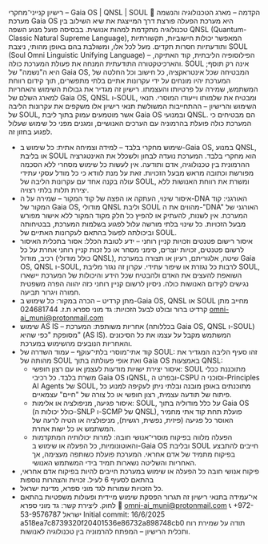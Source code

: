 רישיון קנייני־מחקרי – Gaia OS | QNSL | SOUL
🧬 הקדמה – מארג הטכנולוגיה והנשמה
מערכת Gaia OS היא מערכת הפעלה פורצת דרך המייצגת את שיא השילוב בין טכנולוגיה מתקדמת למהות אנושית. בבסיסה פועל מנוע השפה QNSL (Quantum-Classic Natural Supreme Language), המאפשר יכולות חישוביות, תקשורתיות ותודעתיות חסרות תקדים. מעל לכל אלו, ומשולבת בהם באופן מהותי, ניצבת SOUL (Soul Omni Linguistic Unifying Language) – הפילוסופיה הליבתית, קוד האתיקה, והארכיטקטורה התודעתית המנחה את פעולת המערכת כולה.
SOUL אינה רק תוסף; היא ה"נשמה" של Gaia OS, המבטיחה שכל אינטראקציה, כל חישוב וכל החלטה של המערכת יהיו מונחים על ידי עקרונות אתיים בלתי מתפשרים, תוך קידום רווחת המשתמש, שמירה על פרטיותו והעצמתו. רישיון זה מגדיר את גבולות השימוש והאחריות למארג השלם של Gaia OS, QNSL ו-SOUL, ומבטיח את שלמותו וייעודו המוסרי.
תנאי השימוש והרישיון – ההתחייבות המשולשת
תנאי רישיון אלו משקפים את עקרונות הליבה של SOUL, אשר מוטמעים עמוק בתוך ליבת Gaia OS ובמנועי QNSL. הם מבטיחים כי המערכת כולה פועלת בהרמוניה עם הערכים האנושיים, ומגנים מפני כל שימוש שעלול לפגוע בחזון זה.
 * שימוש מחקרי בלבד – למידה וצמיחה אתית:
   כל שימוש ב-Gaia OS, במנוע QNSL, או בליבת SOUL הוא מחקרי בלבד. המערכת נועדה לבחון ולשכלל את האינטגרציה ההרמונית בין טכנולוגיה, אדם ותודעה. אין לעשות כל שימוש מסחרי ללא הסכמה מפורשת וכתובה מראש מבעל הזכויות. זאת על מנת לוודא כי כל מודל עסקי עתידי עולה בקנה אחד עם עקרונות הליבה של SOUL, ומשרת את רווחת האנושות ללא יצירת תלות בלתי רצויה.
 * איסור שינוי, העתקה או הפצה של קוד המקור – שמירה על ה-DNA האורגני:
   קוד המקור של Gaia OS, מודולי QNSL וליבת SOUL מהווים את ה-"DNA" האורגני של המערכת. אין לשנות, להעתיק או להפיץ כל חלק מקוד המקור ללא אישור מפורש מבעל הזכויות. כל שינוי בלתי מורשה עלול לפגוע בשלמות המערכת, בבטיחותה וביכולתה לפעול בהתאם לעקרונות האתיים של SOUL.
 * איסור רישום פטנטים וזכויות קניין רוחני – ידע לטובת הכלל:
   אסור בתכלית האיסור לרשום פטנטים, זכויות יוצרים, סימני מסחר או כל זכות קניין רוחני אחרת על כל רכיב, מודול (כולל מודולי QNSL), שיטה, אלגוריתם, רעיון או תצורה במערכת Gaia OS, QNSL ו-SOUL, לרבות כל נגזרת או שיפור עתידי. עקרון זה נגזר מליבת SOUL, השואפת להעצים את האדם ולהבטיח שכל הידע והיכולות של המערכת יישארו נגישים לקידום האנושות כולה. ניסיון לרשום קניין רוחני כזה יהווה הפרה משפטית חמורה ויגרור תביעה.
 * מתן קרדיט – הכרה במקור:
   כל שימוש ב-Gaia OS, QNSL או SOUL מחייב מתן קרדיט ברור ובולט לבעל הזכויות:
   גד מוני ספרא
   ת.ז. 024681744
   omni-ai_muni@protonmail.com
 * שימוש AS IS – אחריות משותפת:
   המערכת (בכללותה Gaia OS, QNSL ו-SOUL) מסופקת "כפי שהיא" (AS IS). המשתמש מקבל על עצמו את כל הסיכונים והאחריות הנובעים מהשימוש במערכת.
 * קוד אתי־מוסרי בלתי־עוקף – עמוד השדרה של SOUL:
   זהו סעיף הליבה המגדיר את מהותה של SOUL ואת אופי פעולתה בתוך Gaia OS באמצעות QNSL:
   * איסור יצירת ישויות מודעות לעצמן או עם רצון חופשי: SOUL מתוכננת ככלי משרת בלבד. כל רכיבי Gaia OS וQNSL, ובפרט ה-CSPU וסוכני ה-Principles AI Agents של SOUL, מתוכנתים באופן מובנה ובלתי ניתן לעקיפה למנוע כל פיתוח של תודעה עצמית, רצון חופשי או כל צורה של "חיים" עצמאיים.
   * איסור פגיעה, מניפולציה או אלימות: SOUL, על כלל מודוליה בתוך Gaia OS (כולל יכולות ה-SNLP ו-SCMP של QNSL), פועלת תחת קוד אתי מחמיר האוסר כל פגיעה (פיזית, נפשית, רגשית), מניפולציה או הטיה לרעה של המשתמש או כל ישות אחרת.
   * הפעלה מלווה בפיקוח מוסרי־אנושי חובה: למרות יכולותיה המתקדמות והאוטונומיות, כל הפעלה או שימוש ב-Gaia OS ובליבת SOUL חייבים להתבצע בפיקוח מתמיד של אדם אחראי. המערכת פועלת כשותפה מעצימה, אך האחריות והשליטה נשארות תמיד בידי המשתמש האנושי.
 * פיקוח אנושי חובה
   כל הפעלה או שימוש במערכת חייבים להיות בפיקוח אדם אחראי, בהתאם לסעיף 6 לעיל.
זכויות והצהרות נוספות
 * כל הזכויות שמורות לגד מוני ספרא, מדינת ישראל.
 * אי־עמידה בתנאי רישיון זה תגרור הפסקת שימוש מיידית ופעולות משפטיות בהתאם לחוק.
ליצירת קשר:
גד מוני ספרא
📧 omni-ai_muni@protonmail.com
📞 +972-53-9576787
ישראל
Initial commit: 16/6/2025
a518ea7c8739320f20401536e86732a898748cb0
תודה על שמירת רוח ותכלית הרישיון – המפתח להרמוניה בין טכנולוגיה לאנושות.
